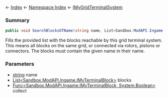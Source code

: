 ← [Index](Api-Index) ← [Namespace Index](Namespace-Index) ← [IMyGridTerminalSystem](Sandbox.ModAPI.Ingame.IMyGridTerminalSystem)

### Summary

```csharp
public void SearchBlocksOfName(string name, List<Sandbox.ModAPI.Ingame.IMyTerminalBlock> blocks, Func<Sandbox.ModAPI.Ingame.IMyTerminalBlock, System.Boolean> collect)
```

Fills the provided list with the blocks reachable by this grid terminal system. This means all blocks on the same grid, or connected via rotors, pistons or connectors. The blocks must contain the given name in their name.

### Parameters

* [string](https://docs.microsoft.com/en-us/dotnet/api/System.String?view=netframework-4.6) name
* [List<Sandbox.ModAPI.Ingame.IMyTerminalBlock>](https://docs.microsoft.com/en-us/dotnet/api/System.Collections.Generic.List-1?view=netframework-4.6) blocks
* [Func<Sandbox.ModAPI.Ingame.IMyTerminalBlock, System.Boolean>](https://docs.microsoft.com/en-us/dotnet/api/System.Func-2?view=netframework-4.6) collect
